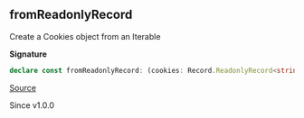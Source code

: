 ## fromReadonlyRecord

Create a Cookies object from an Iterable

**Signature**

```ts
declare const fromReadonlyRecord: (cookies: Record.ReadonlyRecord<string, Cookie>) => Cookies
```

[Source](https://github.com/Effect-TS/effect/tree/main/packages/platform/src/Cookies.ts#L120)

Since v1.0.0
